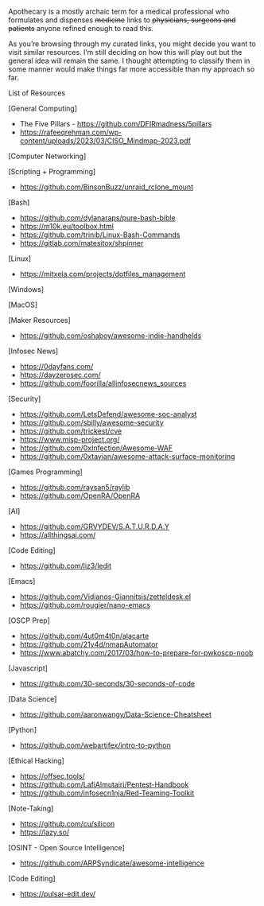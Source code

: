 Apothecary is a mostly archaic term for a medical professional who formulates and dispenses ~~medicine~~ links to ~~physicians, surgeons and patients~~ anyone refined enough to read this.

As you’re browsing through my curated links, you might decide you want to visit similar resources. I’m still deciding on how this will play out but the general idea will remain the same. I thought attempting to classify them in some manner would make things far more accessible than my approach so far.

List of Resources

[General Computing]
- The Five Pillars - https://github.com/DFIRmadness/5pillars
- https://rafeeqrehman.com/wp-content/uploads/2023/03/CISO_Mindmap-2023.pdf

[Computer Networking]

[Scripting + Programming]
- https://github.com/BinsonBuzz/unraid_rclone_mount

[Bash]
- https://github.com/dylanaraps/pure-bash-bible
- https://m10k.eu/toolbox.html
- https://github.com/trinib/Linux-Bash-Commands
- https://gitlab.com/matesitox/shpinner

[Linux]
- https://mitxela.com/projects/dotfiles_management

[Windows]

[MacOS]

[Maker Resources]
- https://github.com/oshaboy/awesome-indie-handhelds

[Infosec News]
- https://0dayfans.com/
- https://dayzerosec.com/
- https://github.com/foorilla/allinfosecnews_sources

[Security]
- https://github.com/LetsDefend/awesome-soc-analyst
- https://github.com/sbilly/awesome-security
- https://github.com/trickest/cve
- https://www.misp-project.org/
- https://github.com/0xInfection/Awesome-WAF
- https://github.com/0xtavian/awesome-attack-surface-monitoring


[Games Programming]
- https://github.com/raysan5/raylib
- https://github.com/OpenRA/OpenRA

[AI]
- https://github.com/GRVYDEV/S.A.T.U.R.D.A.Y
- https://allthingsai.com/

[Code Editing]
- https://github.com/liz3/ledit

[Emacs]
- https://github.com/Vidianos-Giannitsis/zetteldesk.el
- https://github.com/rougier/nano-emacs

[OSCP Prep]
- https://github.com/4ut0m4t0n/alacarte
- https://github.com/21y4d/nmapAutomator
- https://www.abatchy.com/2017/03/how-to-prepare-for-pwkoscp-noob

[Javascript]
- https://github.com/30-seconds/30-seconds-of-code

[Data Science]
- https://github.com/aaronwangy/Data-Science-Cheatsheet

[Python]
- https://github.com/webartifex/intro-to-python

[Ethical Hacking]
- https://offsec.tools/
- https://github.com/LafiAlmutairi/Pentest-Handbook
- https://github.com/infosecn1nja/Red-Teaming-Toolkit

[Note-Taking]
- https://github.com/cu/silicon
- https://lazy.so/

[OSINT - Open Source Intelligence]
- https://github.com/ARPSyndicate/awesome-intelligence

[Code Editing]
- https://pulsar-edit.dev/
